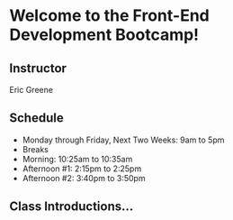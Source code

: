 # Welcome to the Front-End Development Bootcamp!

## Instructor

Eric Greene

## Schedule

- Monday through Friday, Next Two Weeks: 9am to 5pm
- Breaks
 - Morning: 10:25am to 10:35am
 - Afternoon #1: 2:15pm to 2:25pm
 - Afternoon #2: 3:40pm to 3:50pm

## Class Introductions...
